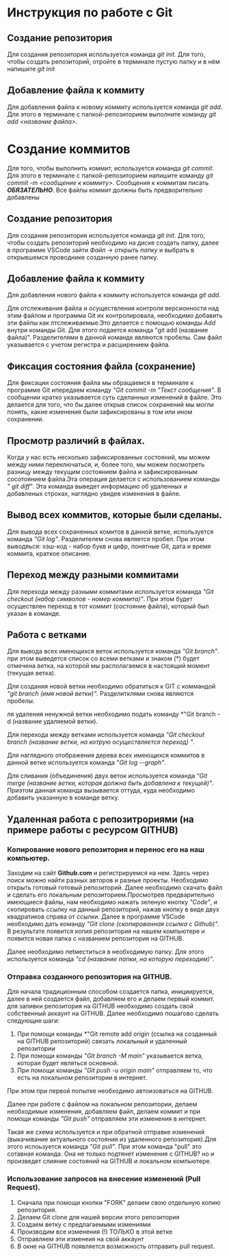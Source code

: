 # Инструкция по работе с Git

## Создание репозитория
Для создания репозитория используется команда *git init*. Для того, чтобы создать репозиторий, отройте в терминале пустую папку и в нём напишите *git init*

## Добавление файла к коммиту
Для добавления файла к новому коммиту используется команда *git add*. Для этого в терминале с папкой-репозиторием выполните команду *git add <название файла>*.

# Создание коммитов
Для того, чтобы выполнить коммит, используется команда *git commit*. Для этого в терминале с папкой-репозиторием напишите команду *git commit -m <сообщение к коммиту>*. Сообщения к коммитам писать ***ОБЯЗАТЕЛЬНО***. Все файлы коммит должны быть предворительно добавлены


## Создание репозитория
Для создания репозитория используется команда *git init*. Для того, чтобы создать репозиторий необходимо на диске создать папку, далее в программе VSCode зайти *Файл* -> *открыть папку* и выбрать в открывшемся проводнике созданную ранее папку.

## Добавление файла к коммиту
Для добавления нового файла к коммиту используется команда *git add*.

Для отслеживания файла и осуществления контроля версионности над этим файлом и программа Git их контролировала, необходимо добавить эти файлы как лтслеживаемые.Это делается с помощью команды *Add* внутри команды Git. Для этого подается команда "git add (название файла)". Разделителями в данной команде являются пробелы. Сам файл указывается с учетом регистра и расширением файла.

## Фиксация состояния файла (сохранение)

Для фиксации состояния файла мы обращаемся в терминале к программе Git ипередаем команду *"Git commit -m "Текст сообщения"*. В сообщении кратко указывается суть сделанных изменений в файле. Это делается для того, что бы далее открыв список сохранений мы могли понять, какие изменения были зафиксированы в том или ином сохранении.

## Просмотр различий в файлах. 

Когда у нас есть несколько зафиксированных состояний, мы можем между ними переключаться, и, более того, мы можем посмотреть разницу между текущим состоянием файла и зафиксированным сосотоянием файла.Эта операция делается с использованием команды *" git diff"*. Эта команда выведет информацию об удаленных и добавленых строках, наглядно увидев изменения в файле.

## Вывод всех коммитов, которые были сделаны.

Для вывода всех сохраненных комитов в данной ветке, используется команда *"Git log"*. Разделителем снова является пробел. При этом выводяься: хэш-код - набор букв и цифр, понятные Git, дата и время коммита, краткое описание.

## Переход между разными коммитами

Для перехода между разными коммитами используется команда *"Git checkout (набор символов - номер коммита)"*. При этом будет осуществлен переход в тот коммит (состояние файла), который был указан в команде.

## Работа с ветками

Для вывода всех имеющихся веток используется команда *"Git branch"*. при этом выведется список со всеми ветками и знаком (*) будет отмечена ветка, на которой мы располагаемся в настоящий момент (текущая ветка).

Для создания новой ветки необходимо обратиться к GIT с коммандой *"git branch (имя новой ветки)"*. Разделитклями снова являются пробелы.

ля удаления ненужной ветки необходимо подать команду *"Git branch -d (название удаляемой ветки). 

Для перехода между ветками используется команда *"Git checkout branch (название ветки, на котрую осуществляется переход) "*.

Для наглядного отображения дерева всех имеющихся коммитов в данной ветке используется команда "*Git log --graph"*.

Для сливания (объединения) двух веток используется команда *"Git merge (название ветки, которая должна быть добавлена к текущей)"*. Приэтом данная команда вызывается оттуда, куда необходимо добавить указанную в команде ветку.

## Удаленная работа с репозитрориями (на примере работы с ресурсом GITHUB)

### Копирование нового репозитория и перенос его на наш компьютер.

Заходим на сайт **Github.com** и регистрируемся на нем. Здесь через поиск можно найти разных авторов и разные проекты. Необходимо открыть готовый готовый репозиторий. Далее необходимо скачать файл и сделать его локальным репозиторием.Просмотрев предварительно имеющиеся файлы, нам необходимо нажать зеленую кнопку *"Code"*, и скопировать ссылку на данный репозиторий, нажав кнопку в виде двух квадратиков справа от ссылки. Далее в программе VSCode необходимо дать команду *"Git clone (скопированная ссылка с Github)"*. В результате появится копия репозитория на нашем компьютере и появится новая папка с названием репозитория на GITHUB.

Далее необходимо пеtместиться в необходимую папку. Для этого используется команда *"cd (название папки, на которую переходим)"*. 

### Отправка созданного репозитория на GITHUB.

Для начала традиционным способом создается папка, инициируется, далее в ней создается файл, добавляем его и делаем первый коммит. для заливки репозитория на GITHUB необходимо создать свой собственный аккаунт на GITHUB. 
Далее необходимо пошагово сделать следующие шаги:

1. При помощи команды *"Git remote add origin (ссылка на созданный на GITHUB репозиторий) связать локальный и удаленный репозитории 
2.  При помощи команды *"Git branch -M main"* указывается ветка, которая будет являться основной.
3. При помощи команды *"Git push -u origin main"* отправляем то, что есть на локальном репозитории в интернет.

При этом при первой попытке необходимо автоизоваться на GITHUB.

Далее при работе с файлом на локальном репозитории, делаем необходимые изменения, добавляем файл, делаем коммит и при помощи команды *"Git push"* отправляем эти изменения в интернет. 

Такая же схема используется и при обратной отправке изменений (выкачивание актуального состояния из удаленного репозитория).Для этого испоьзуется команда *"Git pull"*. При этом команда "pull" это сотавная команда. Она не только подтянет изменения с GITHUB? но и произведет слияние состояний на GITHUB и локальном компьютере.

### Использование запросов на внесение изменений (Pull Request).

1. Сначала при помощи кнопки "FORK" делаем свою отдельную копию репозитория.
2. Делаем Git clone для нашей версии этого репозитория
3. Создаем ветку с предлагаемыми измениями
4. Производим все изменения (!) ТОЛЬКО в этой ветке
5. Отправляем эти изменеия на свой аккаунт
6. В окне на GITHUB появляется возможность отправить pull request.
